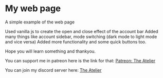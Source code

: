 # My web page
 A simple example of the web page 
 
 Used vanilla js to create the open and close effect of the account bar
 Added many things like account sidebar, mode switching (dark mode to light mode and vice versa)
 Added more functionality and some quick buttons too.
 
 Hope you will learn something and thankyou.

 You can support me in patreon here is the link for that: [Patreon: The Atelier](https://www.patreon.com/the_Atelier)
 
 You can join my discord server here: [The Atelier](https://discord.gg/6Mcy5NpSpH)
